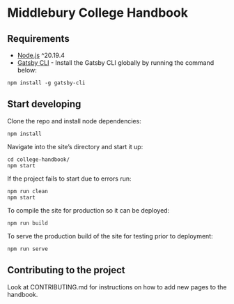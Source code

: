 # Middlebury College Handbook

## Requirements

* [Node.js](https://nodejs.org/) ^20.19.4
* [Gatsby CLI](https://www.gatsbyjs.com/docs/tutorial/getting-started/part-0/#gatsby-cli) - Install the Gatsby CLI globally by running the command below:

```shell
npm install -g gatsby-cli
```

## Start developing

Clone the repo and install node dependencies:

```shell
npm install
```

Navigate into the site’s directory and start it up:

```shell
cd college-handbook/
npm start
```

If the project fails to start due to errors run:

```shell
npm run clean
npm start
```

To compile the site for production so it can be deployed:

```shell
npm run build
```

To serve the production build of the site for testing prior to deployment:

```shell
npm run serve
```

## Contributing to the project 

Look at CONTRIBUTING.md for instructions on how to add new pages to the handbook. 
